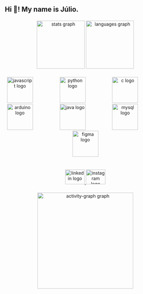 <h2 align="left">Hi 👋! My name is Júlio.</h2>

###

<div align="center">
  <img src="https://github-readme-stats.vercel.app/api?username=Julio5630&hide_title=false&hide_rank=false&show_icons=true&include_all_commits=true&count_private=true&disable_animations=false&theme=dracula&locale=en&hide_border=false" height="150" alt="stats graph"  />
  <img src="https://github-readme-stats.vercel.app/api/top-langs?username=Julio5630&locale=en&hide_title=false&layout=compact&card_width=320&langs_count=12&theme=dracula&hide_border=false" height="150" alt="languages graph"  />
</div>

###

<div align="center">
  <img src="https://cdn.jsdelivr.net/gh/devicons/devicon/icons/javascript/javascript-original.svg" height="81" alt="javascript logo"  />
  <img width="76" />
  <img src="https://cdn.jsdelivr.net/gh/devicons/devicon/icons/python/python-original.svg" height="81" alt="python logo"  />
  <img width="76" />
  <img src="https://cdn.jsdelivr.net/gh/devicons/devicon/icons/c/c-original.svg" height="81" alt="c logo"  />
  <img width="76" />
  <img src="https://cdn.jsdelivr.net/gh/devicons/devicon/icons/arduino/arduino-original.svg" height="81" alt="arduino logo"  />
  <img width="76" />
  <img src="https://cdn.jsdelivr.net/gh/devicons/devicon/icons/java/java-original.svg" height="81" alt="java logo"  />
  <img width="76" />
  <img src="https://cdn.jsdelivr.net/gh/devicons/devicon/icons/mysql/mysql-original.svg" height="81" alt="mysql logo"  />
  <img width="76" />
  <img src="https://cdn.jsdelivr.net/gh/devicons/devicon/icons/figma/figma-original.svg" height="81" alt="figma logo"  />
</div>

###

<br clear="both">

<div align="center">
  <a href="https://www.linkedin.com/in/julioferreira/" target="_blank">
    <img src="https://raw.githubusercontent.com/maurodesouza/profile-readme-generator/master/src/assets/icons/social/linkedin/default.svg" width="61" height="46" alt="linkedin logo"  />
  </a>
  <a href="https://www.instagram.com/julio_ferreira002/" target="_blank">
    <img src="https://raw.githubusercontent.com/maurodesouza/profile-readme-generator/master/src/assets/icons/social/instagram/default.svg" width="61" height="46" alt="instagram logo"  />
  </a>
</div>


###

<div align="center">
  <img src="https://github-readme-activity-graph.vercel.app/graph?username=Julio5630&radius=16&theme=react&area=true&order=5" height="300" alt="activity-graph graph"  />
</div>

###

